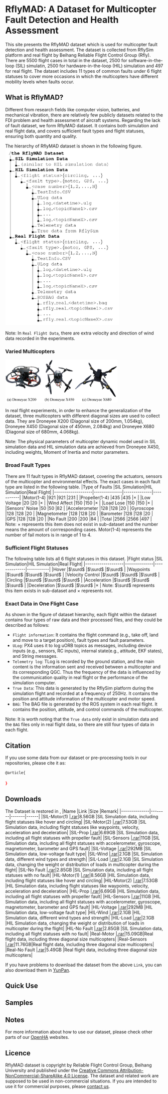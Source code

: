 # RflyMAD: A Dataset for Multicopter Fault Detection and Health Assessment

This site presents the RflyMAD dataset which is used for multicopter fault detection and health assessment. The dataset is collected from RflySim platform and real flight by Beihang Reliable Flight Control Group (Rfly). There are 5500 flight cases in total in the dataset, 2500 for software-in-the-loop (SIL) simulatin, 2500 for hardware-in-the-loop (HIL) simulation and 497 for real flight. The dataset includes 11 types of common faults under 6 flight statuses to cover more occasions in which the multicopters have different mobility levels when faults occur.

## What is RflyMAD?
Different from research fields like computer vision, batteries, and mechanical vibration, there are relatively few publicly datasets related to the FDI problem and  health assessment of aircraft systems. Regarding the lack of fault dataset, we form RflyMAD dataset. It contains both simulation and real flight data, and covers sufficient fault types and flight statuses, ensuring both quantity and quality.

The hierarchy of RflyMAD dataset is shown in the following figure.
<img src="./hierarchy.png" style="zoom: 55%;" />

Note: In `Real Flight Data`, there are extra velocity and direction of wind data recorded in the experiments.

### Varied Multicopters
<img src="./plane_droneyee.png" style="zoom: 35%;" />

In real flight experiments, in order to enhance the generalization of the dataset, three multicopters with different diagonal sizes are used to collect data. They are Droneyee X200 (Diagonal size of 200mm, 1.054kg), Droneyee X450 (Diagonal size of 450mm, 2.084kg) and Droneyee X680 (Diagonal size of 680mm, 4.068kg).

Note: The physical parameters of multicopter dynamic model uesd in SIL simulation data and HIL simulation data are achieved from Droneyee X450, including weights, Moment of Inertia and motor parameters.

### Broad Fault Types
There are 11 fault types in RflyMAD dataset, covering the actuators, sensors of the multicopter and environmental effects. The exact cases in each fault type are listed in the following table.
|Type of Faults     |SIL Simulation|HIL Simulation|Real Flight|
|-------------------|--------------|--------------|-----------|
|Motor(1-4)         |921           |921           |231        |
|Propeller(1-4)     |435           |435           |$\times$   |
|Low Voltage        |20            |20            |$\times$   |
|Wind Affect        |150           |150           |$\times$   |
|Load Lose          |150           |150           |$\times$   |
|Sensors' Noise     |50            |50            |82         |
|Accelerometer      |128           |128           |20         |
|Gyroscope          |128           |128           |20         |
|Magnetometer       |128           |128           |20         |
|Barometer          |128           |128           |20         |
|GPS                |128           |128           |20         |
|No Fault           |200           |200           |84         |
|Total              |2566          |2566          |497        |
Note: $\times$ represents this item does not exist in sub-dataset and the number means the amount of corrresponding cases. 
Motor(1-4) represents the number of fail motors is in range of 1 to 4.

### Sufficient Flight Statuses
The following table lists all 6 flight statuses in this dataset. 
|Flight status      |SIL Simulation|HIL Simulation|Real Flight|
|-------------------|--------------|--------------|-----------|
|Hover              |$\surd$       |$\surd$       |$\surd$    |
|Waypoints          |$\surd$       |$\surd$       |$\surd$    |
|Velocity Control   |$\surd$       |$\surd$       |$\surd$    |
|Circling           |$\surd$       |$\surd$       |$\surd$    |
|Acceleration       |$\surd$       |$\surd$       |$\surd$    |
|Deceleration       |$\surd$       |$\surd$       |$\times$   |
Note: $\surd$ represents this item exists in sub-dataset and $\times$ represents not.

### Exact Data in One Flight Case

As shown in the figure of dataset hierarchy, each flight within the dataset contains four types of raw data and their processed files, and they could be described as follows:
- `Flight information`: It contains the flight command (e.g., take off, land and move to a target position), fault types and fault parameters.
- `ULog`: PX4 uses it to log uORB topics as messages, including device inputs (e.g., sensors, RC inputs), internal state(e.g., attitude, EKF states), and String messages.
- `Telemetry log`: TLog is recorded by the ground station, and the main content is the information sent and received between a multicopter and its corresponding QGC. Thus the frequency of the data is influenced by the communication quality in real flight or the performance of the simulation computer.
- `True Data`: This data is generated by the RflySim platform during the simulation flight and recorded at a frequency of 250Hz. It contains the position and attitude information of the multicopter and motor speed.
- `BAG`: The BAG file is generated by the ROS system in each real flight. It contains the position, attitude, and control commands of the multicopter.

Note: It is worth noting that the `True data` only exist in simulation data and the `BAG` files only in real flight data, so there are still four types of data in each flight.


## Citation

If you use some data from our dataset or pre-processing tools in our repositories, please cite it as:
```bash
@article{

}
```
## Downloads
The Dataset is restored in ,
|Name          |Link    |Size   |Remark|
|--------------|--------|-------|------|
|SIL-Motor(1)  |[.rar]()|8.56GB |SIL Simulation data, including flight statuses like hover and circling|
|SIL-Motor(2)  |[.rar]()|7.53GB |SIL Simulation data, including flight statuses like waypoints, velocity, acceleration and deceleration|
|SIL-Prop      |[.rar]()|6.69GB |SIL Simulation data, including all flight statuses with propeller fault|
|SIL-Sensors   |[.rar]()|11GB   |SIL Simulation data, including all flight statuses with accelerometer, gyroscope, magnetometer, barometer and GPS fault|
|SIL-Voltage   |[.rar]()|292MB  |SIL Simulation data, low-voltage fault type|
|SIL-Wind      |[.rar]()|2.1GB  |SIL Simulation data, different wind types and strength|
|SIL-Load      |[.rar]()|2.1GB  |SIL Simulation data, changing the weight or distribution of loads in multicopter during the flight|
|SIL-No Fault  |[.rar]()|2.85GB |SIL Simulation data, including all flight statuses with no fault|
|HIL-Motor(1)  |[.rar]()|8.56GB |HIL Simulation data, including flight statuses like hover and circling|
|HIL-Motor(2)  |[.rar]()|7.53GB |HIL Simulation data, including flight statuses like waypoints, velocity, acceleration and deceleration|
|HIL-Prop      |[.rar]()|6.69GB |HIL Simulation data, including all flight statuses with propeller fault|
|HIL-Sensors   |[.rar]()|11GB   |HIL Simulation data, including all flight statuses with accelerometer, gyroscope, magnetometer, barometer and GPS fault|
|HIL-Voltage   |[.rar]()|292MB  |HIL Simulation data, low-voltage fault type|
|HIL-Wind      |[.rar]()|2.1GB  |HIL Simulation data, different wind types and strength|
|HIL-Load      |[.rar]()|2.1GB  |HIL Simulation data, changing the weight or distribution of loads in multicopter during the flight|
|HIL-No Fault  |[.rar]()|2.85GB |SIL Simulation data, including all flight statuses with no fault|
|Real-Motor    |[.rar]()|15.09GB|Real flight data, including three diagonal size multicopters|
|Real-Sensors  |[.rar]()|11.76GB|Real flight data, including three diagonal size multicopters|
|Real-No Fault |[.rar]()|5.49GB |Real flight data, including three diagonal size multicopters|

If you have problems to download the dataset from the above `Link`, you can also download them in [YunPan]().

## Quick Use


## Samples


## Notes
For more information about how to use our dataset, please check other parts of our [OpenHA](https://rfly-openha.github.io/documents/) websites.

## Licence
RflyMAD dataset is copyright by Reliable Flight Control Group, Beihang University and published under the [Creative Commons Attribution-NonCommercial-ShareAlike 4.0 License](https://creativecommons.org/licenses/by-nc-sa/4.0/). The dataset and related work are supposed to be used in non-commercial situations. If you are intended to use it for commercial purposes, please [contact us](http://rfly.buaa.edu.cn/index.html#/home).
